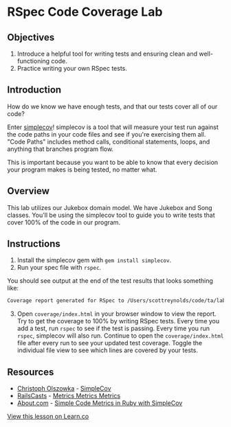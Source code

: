 # RSpec Code Coverage Lab

## Objectives

1. Introduce a helpful tool for writing tests and ensuring clean and well-functioning code. 
2. Practice writing your own RSpec tests. 

## Introduction

How do we know we have enough tests, and that our tests cover all of our code?

Enter [simplecov](https://github.com/colszowka/simplecov)! simplecov is a tool that will measure your test run against the code paths in your code files and see if you're exercising them all. "Code Paths" includes method calls, conditional statements, loops, and anything that branches program flow.

This is important because you want to be able to know that every decision your program makes is being tested, no matter what.

## Overview

This lab utilizes our Jukebox domain model. We have Jukebox and Song classes. You'll be using the simplecov tool to guide you to write tests that cover 100% of the code in our program.

## Instructions

1. Install the simplecov gem with `gem install simplecov`.
2. Run your spec file with `rspec`.

You should see output at the end of the test results that looks something like:

```bash
Coverage report generated for RSpec to /Users/scottreynolds/code/ta/labs/simplecov/coverage. 14 / 33 LOC (42.42%) covered.
```

3. Open `coverage/index.html` in your browser window to view the report. Try to get the coverage to 100% by writing RSpec tests. Every time you add a test, run `rspec` to see if the test is passing. Every time you run `rspec`, simplecov will also run. Continue to open the `coverage/index.html` file after every run to see your updated test coverage. Toggle the individual file view to see which lines are covered by your tests. 

## Resources
* [Christoph Olszowka](https://github.com/colszowka/) - [SimpleCov](https://github.com/colszowka/simplecov)
* [RailsCasts](http://railscasts.com/) - [Metrics Metrics Metrics](http://railscasts.com/episodes/252-metrics-metrics-metrics)
* [About.com](http://ruby.about.com/) - [Simple Code Metrics in Ruby with SimpleCov](http://ruby.about.com/od/simplecov/ss/Simple-Code-Metrics-In-Ruby-With-Simplecov.htm)

<a href='https://learn.co/lessons/code-coverage' data-visibility='hidden'>View this lesson on Learn.co</a>
